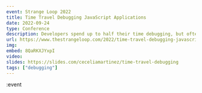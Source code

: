 ```yaml
---
event: Strange Loop 2022
title: Time Travel Debugging JavaScript Applications
date: 2022-09-24
type: Conference
description: Developers spend up to half their time debugging, but often struggle to reproduce and investigate issues with existing developer tools. A time travel debugger lets you record a bug then pause, rewind, and fast-forward your application execution to dig in at specific points in time. You can even add console logs and evaluate expressions retroactively to go back in time and debug. This talk will walk through some common bugs that occur in JavaScript applications and how to approach them with time travel debugging. Debug along with interactive recordings using Replay.io to get hands-on practice with debugging real-world examples.
url: https://www.thestrangeloop.com/2022/time-travel-debugging-javascript-applications.html
img:
embed: 8QaRKXJYxpI
video:
slides: https://slides.com/ceceliamartinez/time-travel-debugging
tags: ["debugging"]
---
```


:event

